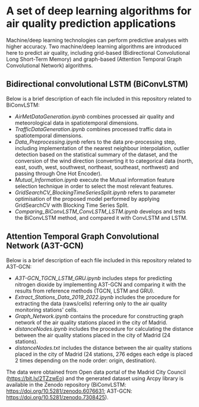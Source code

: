 # A set of deep learning algorithms for air quality prediction applications

Machine/deep learning technologies can perform predictive analyses with higher accuracy. Two machine/deep learning algorithms are introduced here to predict air quality, including grid-based (Bidirectional Convolutional Long Short-Term Memory) and graph-based (Attention Temporal Graph Convolutional Network) algorithms. 

## Bidirectional convolutional LSTM (BiConvLSTM)

Below is a brief description of each file included in this repository related to BiConvLSTM:

- _AirMetDataGeneration.ipynb_  combines processed air quality and meteorological data in spatiotemporal dimensions.
- _TrafficDataGeneration.ipynb_  combines processed traffic data in spatiotemporal dimensions.
- _Data\_Preprocessing.ipynb_ refers to the data pre-processing step, including implementation of the nearest neighbour interpolation, outlier detection based on the statistical summary of the dataset, and the conversion of the wind direction (converting it to categorical data (north, east, south, west, southwest, northeast, southeast, northwest) and passing through One Hot Encoder). 
- _Mutual\_Information.ipynb_ execute the Mutual information feature selection technique in order to select the most relevant features. 
- _GridSearchCV\_BlockingTimeSeriesSplit.ipynb_ refers to parameter optimisation of the proposed model performed by applying GridSearchCV with Blocking Time Series Split. 
- _Comparing\_BiConvLSTM\_ConvLSTM\_LSTM.ipynb_ develops and tests the BiConvLSTM method, and compared it with ConvLSTM and LSTM. 

## Attention Temporal Graph Convolutional Network (A3T-GCN)

Below is a brief description of each file included in this repository related to A3T-GCN:

- _A3T-GCN_TGCN_LSTM_GRU.ipynb_ includes steps for predicting nitrogen dioxide by implementing A3T-GCN and comparing it with the results from reference methods (TGCN, LSTM and GRU).
- _Extract_Stations_Data_2019_2022.ipynb_ includes the procedure for extracting the data (raws/cells) referring only to the air quality monitoring stations' cells. 
- _Graph_Network.ipynb_ contains the procedure for constructing graph network of the air quality stations placed in the city of Madrid.
- _distanceNodes.ipynb_ includes the procedure for calculating the distance between the air quality stations placed in the city of Madrid (24 stations).
- _distanceNodes.txt_ includes the distance between the air quality stations placed in the city of Madrid (24 stations, 276 edges each edge is placed 2 times depending on the node order: origin, destination).


The data were obtained from Open data portal of the Madrid City Council (https://bit.ly/2TZzwEo) and the generated dataset using Arcpy library is available in the Zenodo repository (BiConvLSTM: https://doi.org/10.5281/zenodo.6076631; A3T-GCN: https://doi.org/10.5281/zenodo.7308425).






